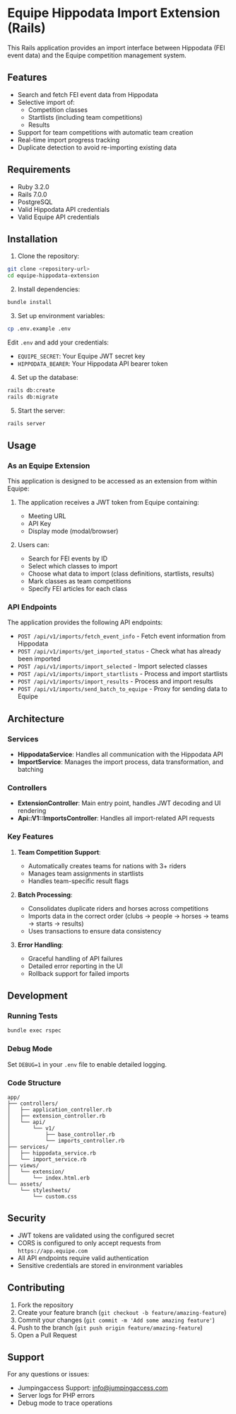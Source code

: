 # Equipe Hippodata Import Extension (Rails)

This Rails application provides an import interface between Hippodata (FEI event data) and the Equipe competition management system.

## Features

- Search and fetch FEI event data from Hippodata
- Selective import of:
  - Competition classes
  - Startlists (including team competitions)
  - Results
- Support for team competitions with automatic team creation
- Real-time import progress tracking
- Duplicate detection to avoid re-importing existing data

## Requirements

- Ruby 3.2.0
- Rails 7.0.0
- PostgreSQL
- Valid Hippodata API credentials
- Valid Equipe API credentials

## Installation

1. Clone the repository:
```bash
git clone <repository-url>
cd equipe-hippodata-extension
```

2. Install dependencies:
```bash
bundle install
```

3. Set up environment variables:
```bash
cp .env.example .env
```

Edit `.env` and add your credentials:
- `EQUIPE_SECRET`: Your Equipe JWT secret key
- `HIPPODATA_BEARER`: Your Hippodata API bearer token

4. Set up the database:
```bash
rails db:create
rails db:migrate
```

5. Start the server:
```bash
rails server
```

## Usage

### As an Equipe Extension

This application is designed to be accessed as an extension from within Equipe:

1. The application receives a JWT token from Equipe containing:
   - Meeting URL
   - API Key
   - Display mode (modal/browser)

2. Users can:
   - Search for FEI events by ID
   - Select which classes to import
   - Choose what data to import (class definitions, startlists, results)
   - Mark classes as team competitions
   - Specify FEI articles for each class

### API Endpoints

The application provides the following API endpoints:

- `POST /api/v1/imports/fetch_event_info` - Fetch event information from Hippodata
- `POST /api/v1/imports/get_imported_status` - Check what has already been imported
- `POST /api/v1/imports/import_selected` - Import selected classes
- `POST /api/v1/imports/import_startlists` - Process and import startlists
- `POST /api/v1/imports/import_results` - Process and import results
- `POST /api/v1/imports/send_batch_to_equipe` - Proxy for sending data to Equipe

## Architecture

### Services

- **HippodataService**: Handles all communication with the Hippodata API
- **ImportService**: Manages the import process, data transformation, and batching

### Controllers

- **ExtensionController**: Main entry point, handles JWT decoding and UI rendering
- **Api::V1::ImportsController**: Handles all import-related API requests

### Key Features

1. **Team Competition Support**:
   - Automatically creates teams for nations with 3+ riders
   - Manages team assignments in startlists
   - Handles team-specific result flags

2. **Batch Processing**:
   - Consolidates duplicate riders and horses across competitions
   - Imports data in the correct order (clubs → people → horses → teams → starts → results)
   - Uses transactions to ensure data consistency

3. **Error Handling**:
   - Graceful handling of API failures
   - Detailed error reporting in the UI
   - Rollback support for failed imports

## Development

### Running Tests

```bash
bundle exec rspec
```

### Debug Mode

Set `DEBUG=1` in your `.env` file to enable detailed logging.

### Code Structure

```
app/
├── controllers/
│   ├── application_controller.rb
│   ├── extension_controller.rb
│   └── api/
│       └── v1/
│           ├── base_controller.rb
│           └── imports_controller.rb
├── services/
│   ├── hippodata_service.rb
│   └── import_service.rb
├── views/
│   └── extension/
│       └── index.html.erb
└── assets/
    └── stylesheets/
        └── custom.css
```

## Security

- JWT tokens are validated using the configured secret
- CORS is configured to only accept requests from `https://app.equipe.com`
- All API endpoints require valid authentication
- Sensitive credentials are stored in environment variables

## Contributing

1. Fork the repository
2. Create your feature branch (`git checkout -b feature/amazing-feature`)
3. Commit your changes (`git commit -m 'Add some amazing feature'`)
4. Push to the branch (`git push origin feature/amazing-feature`)
5. Open a Pull Request

## Support

For any questions or issues:
- Jumpingaccess Support: info@jumpingaccess.com
- Server logs for PHP errors
- Debug mode to trace operations